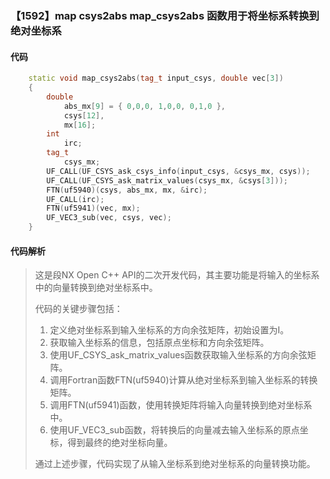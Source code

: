 ### 【1592】map csys2abs map_csys2abs 函数用于将坐标系转换到绝对坐标系

#### 代码

```cpp
    static void map_csys2abs(tag_t input_csys, double vec[3])  
    {  
        double  
            abs_mx[9] = { 0,0,0, 1,0,0, 0,1,0 },  
            csys[12],  
            mx[16];  
        int  
            irc;  
        tag_t  
            csys_mx;  
        UF_CALL(UF_CSYS_ask_csys_info(input_csys, &csys_mx, csys));  
        UF_CALL(UF_CSYS_ask_matrix_values(csys_mx, &csys[3]));  
        FTN(uf5940)(csys, abs_mx, mx, &irc);  
        UF_CALL(irc);  
        FTN(uf5941)(vec, mx);  
        UF_VEC3_sub(vec, csys, vec);  
    }

```

#### 代码解析

> 这是段NX Open C++ API的二次开发代码，其主要功能是将输入的坐标系中的向量转换到绝对坐标系中。
>
> 代码的关键步骤包括：
>
> 1. 定义绝对坐标系到输入坐标系的方向余弦矩阵，初始设置为I。
> 2. 获取输入坐标系的信息，包括原点坐标和方向余弦矩阵。
> 3. 使用UF_CSYS_ask_matrix_values函数获取输入坐标系的方向余弦矩阵。
> 4. 调用Fortran函数FTN(uf5940)计算从绝对坐标系到输入坐标系的转换矩阵。
> 5. 调用FTN(uf5941)函数，使用转换矩阵将输入向量转换到绝对坐标系中。
> 6. 使用UF_VEC3_sub函数，将转换后的向量减去输入坐标系的原点坐标，得到最终的绝对坐标向量。
>
> 通过上述步骤，代码实现了从输入坐标系到绝对坐标系的向量转换功能。
>
